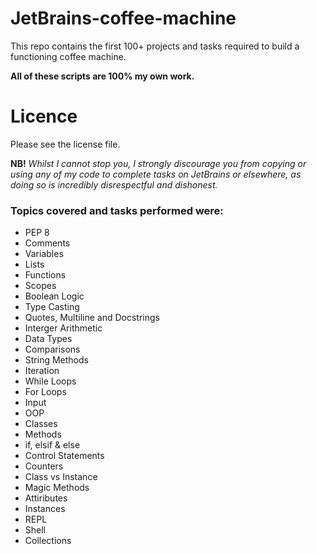 # JetBrains-coffee-machine

This repo contains the first 100+ projects and tasks required to build a functioning coffee machine.

**All of these scripts are 100% my own work.**

# Licence
Please see the license file.

**NB!** *Whilst I cannot stop you, I strongly discourage you from copying or using any of my code to complete tasks on JetBrains or elsewhere, as doing so is incredibly disrespectful and dishonest.*

### Topics covered and tasks performed were:

* PEP 8
* Comments
* Variables
* Lists
* Functions
* Scopes
* Boolean Logic
* Type Casting
* Quotes, Multiline and Docstrings
* Interger Arithmetic
* Data Types
* Comparisons
* String Methods
* Iteration
* While Loops
* For Loops
* Input
* OOP
* Classes
* Methods
* if, elsif & else
* Control Statements
* Counters
* Class vs Instance
* Magic Methods
* Attiributes
* Instances
* REPL
* Shell
* Collections
